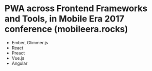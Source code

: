 # PWA across Frontend Frameworks and Tools, in Mobile Era 2017 conference (mobileera.rocks) 

* Ember, Glimmer.js
* React
* Preact
* Vue.js
* Angular
